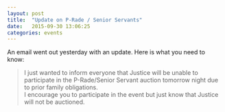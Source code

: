 ```yaml
---
layout: post
title:  "Update on P-Rade / Senior Servants"
date:   2015-09-30 13:06:25
categories: events
---
```

An email went out yesterday with an update.  Here is what you need to know:

> I just wanted to inform everyone that Justice will be unable to participate in the P-Rade/Senior Servant auction tomorrow night due to prior family obligations.  
I encourage you to participate in the event but just know that Justice will not be auctioned.
